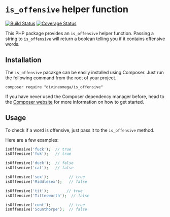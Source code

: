 
# `is_offensive` helper function

[![Build Status](https://travis-ci.org/DivineOmega/is_offensive.svg?branch=master)](https://travis-ci.org/DivineOmega/is_offensive)
[![Coverage Status](https://coveralls.io/repos/github/DivineOmega/is_offensive/badge.svg?branch=master)](https://coveralls.io/github/DivineOmega/is_offensive?branch=master)

This PHP package provides an `is_offensive` helper function. Passing a string to `is_offensive` will return a boolean telling you if it contains offensive words.

## Installation

The `is_offensive` pacakge can be easily installed using Composer. Just run the following command from the root of your project.

```
composer require "divineomega/is_offensive"
```

If you have never used the Composer dependency manager before, head to the [Composer website](https://getcomposer.org/) for more information on how to get started.

## Usage

To check if a word is offensive, just pass it to the `is_offensive` method.

Here are a few examples:

```php
isOffensive('fuck');  // true
isOffensive('fuk');   // true

isOffensive('duck');  // false
isOffsenive('cat');   // false

isOffensive('sex');         // true
isOffensive('Middlesex');   // false

isOffensive('tit');        // true
isOffensive('Tittesworth');  // false

isOffensive('cunt');        // true
isOffensive('Scunthorpe');  // false
```
